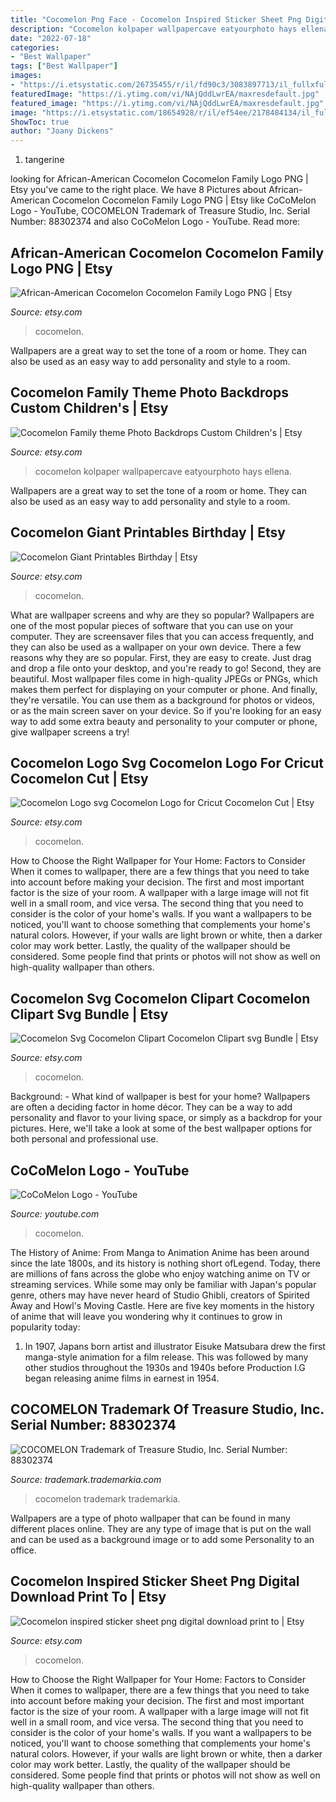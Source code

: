 ```yaml
---
title: "Cocomelon Png Face - Cocomelon Inspired Sticker Sheet Png Digital Download Print To"
description: "Cocomelon kolpaper wallpapercave eatyourphoto hays ellena"
date: "2022-07-18"
categories:
- "Best Wallpaper"
tags: ["Best Wallpaper"]
images:
- "https://i.etsystatic.com/26735455/r/il/fd90c3/3083897713/il_fullxfull.3083897713_ezrm.jpg"
featuredImage: "https://i.ytimg.com/vi/NAjQddLwrEA/maxresdefault.jpg"
featured_image: "https://i.ytimg.com/vi/NAjQddLwrEA/maxresdefault.jpg"
image: "https://i.etsystatic.com/18654928/r/il/ef54ee/2178484134/il_fullxfull.2178484134_4w5u.jpg"
ShowToc: true
author: "Joany Dickens"
---
```



1. tangerine 

	

		
looking for African-American Cocomelon Cocomelon Family Logo PNG | Etsy you've came to the right place. We have 8 Pictures about African-American Cocomelon Cocomelon Family Logo PNG | Etsy like CoCoMelon Logo - YouTube, COCOMELON Trademark of Treasure Studio, Inc. Serial Number: 88302374 and also CoCoMelon Logo - YouTube. Read more:
		
    
## African-American Cocomelon Cocomelon Family Logo PNG | Etsy

<img loading=lazy src="https://i.etsystatic.com/26735455/r/il/fd90c3/3083897713/il_fullxfull.3083897713_ezrm.jpg" onerror="this.onerror=null;this.src='https://tse1.mm.bing.net/th?id=OIP.jxZhpOD31RmkWSmTqvqSNQHaHa&amp;pid=15.1';" alt="African-American Cocomelon Cocomelon Family Logo PNG | Etsy">

_Source: etsy.com_

>cocomelon. 

	

Wallpapers are a great way to set the tone of a room or home. They can also be used as an easy way to add personality and style to a room.

    
## Cocomelon Family Theme Photo Backdrops Custom Children&#039;s | Etsy

<img loading=lazy src="https://i.etsystatic.com/18654928/r/il/ef54ee/2178484134/il_fullxfull.2178484134_4w5u.jpg" onerror="this.onerror=null;this.src='https://tse3.mm.bing.net/th?id=OIP.9x5OTVewsKGQW331_oNKtgHaFC&amp;pid=15.1';" alt="Cocomelon Family theme Photo Backdrops Custom Children&#039;s | Etsy">

_Source: etsy.com_

>cocomelon kolpaper wallpapercave eatyourphoto hays ellena. 

	

Wallpapers are a great way to set the tone of a room or home. They can also be used as an easy way to add personality and style to a room.

    
## Cocomelon Giant Printables Birthday | Etsy

<img loading=lazy src="https://i.etsystatic.com/18822528/r/il/376b64/2605538148/il_794xN.2605538148_dxmq.jpg" onerror="this.onerror=null;this.src='https://tse1.mm.bing.net/th?id=OIP.Sq_E5NNebLmFOHkK9RMTTAHaKT&amp;pid=15.1';" alt="Cocomelon Giant Printables Birthday | Etsy">

_Source: etsy.com_

>cocomelon. 

	

What are wallpaper screens and why are they so popular?
Wallpapers are one of the most popular pieces of software that you can use on your computer. They are screensaver files that you can access frequently, and they can also be used as a wallpaper on your own device. There a few reasons why they are so popular. First, they are easy to create. Just drag and drop a file onto your desktop, and you're ready to go! Second, they are beautiful. Most wallpaper files come in high-quality JPEGs or PNGs, which makes them perfect for displaying on your computer or phone. And finally, they're versatile. You can use them as a background for photos or videos, or as the main screen saver on your device. So if you're looking for an easy way to add some extra beauty and personality to your computer or phone, give wallpaper screens a try!

    
## Cocomelon Logo Svg Cocomelon Logo For Cricut Cocomelon Cut | Etsy

<img loading=lazy src="https://i.etsystatic.com/24915004/r/il/9504b8/2535218586/il_794xN.2535218586_o8xz.jpg" onerror="this.onerror=null;this.src='https://tse4.mm.bing.net/th?id=OIP.sB2YPfx7a-7XcMi_hKfnZgHaF_&amp;pid=15.1';" alt="Cocomelon Logo svg Cocomelon Logo for Cricut Cocomelon Cut | Etsy">

_Source: etsy.com_

>cocomelon. 

	

How to Choose the Right Wallpaper for Your Home: Factors to Consider
When it comes to wallpaper, there are a few things that you need to take into account before making your decision. The first and most important factor is the size of your room. A wallpaper with a large image will not fit well in a small room, and vice versa. 
The second thing that you need to consider is the color of your home's walls. If you want a wallpapers to be noticed, you'll want to choose something that complements your home's natural colors. However, if your walls are light brown or white, then a darker color may work better. 
Lastly, the quality of the wallpaper should be considered. Some people find that prints or photos will not show as well on high-quality wallpaper than others.

    
## Cocomelon Svg Cocomelon Clipart Cocomelon Clipart Svg Bundle | Etsy

<img loading=lazy src="https://i.etsystatic.com/26509284/r/il/2ac528/2858589729/il_fullxfull.2858589729_qw7v.jpg" onerror="this.onerror=null;this.src='https://tse1.mm.bing.net/th?id=OIP.Cce_FENl5UhPksS_bWc0ZQHaF4&amp;pid=15.1';" alt="Cocomelon Svg Cocomelon Clipart Cocomelon Clipart svg Bundle | Etsy">

_Source: etsy.com_

>cocomelon. 

	

Background: - What kind of wallpaper is best for your home?
Wallpapers are often a deciding factor in home décor. They can be a way to add personality and flavor to your living space, or simply as a backdrop for your pictures. Here, we'll take a look at some of the best wallpaper options for both personal and professional use.

    
## CoCoMelon Logo - YouTube

<img loading=lazy src="https://i.ytimg.com/vi/NAjQddLwrEA/maxresdefault.jpg" onerror="this.onerror=null;this.src='https://tse4.mm.bing.net/th?id=OIP.hqp46Qj6yCotlA4NgH19gQHaEK&amp;pid=15.1';" alt="CoCoMelon Logo - YouTube">

_Source: youtube.com_

>cocomelon. 

	

The History of Anime: From Manga to Animation
Anime has been around since the late 1800s, and its history is nothing short ofLegend. Today, there are millions of fans across the globe who enjoy watching anime on TV or streaming services. While some may only be familiar with Japan's popular genre, others may have never heard of Studio Ghibli, creators of Spirited Away and Howl's Moving Castle. Here are five key moments in the history of anime that will leave you wondering why it continues to grow in popularity today:
1) In 1907, Japans born artist and illustrator Eisuke Matsubara drew the first manga-style animation for a film release. This was followed by many other studios throughout the 1930s and 1940s before Production I.G began releasing anime films in earnest in 1954.

    
## COCOMELON Trademark Of Treasure Studio, Inc. Serial Number: 88302374

<img loading=lazy src="https://mark.trademarkia.com/logo-images/treasure-studio/cocomelon-88302374.jpg" onerror="this.onerror=null;this.src='https://tse1.mm.bing.net/th?id=OIP.eUcSVPLT8njOixkXGWmDugAAAA&amp;pid=15.1';" alt="COCOMELON Trademark of Treasure Studio, Inc. Serial Number: 88302374">

_Source: trademark.trademarkia.com_

>cocomelon trademark trademarkia. 

	



Wallpapers are a type of photo wallpaper that can be found in many different places online. They are any type of image that is put on the wall and can be used as a background image or to add some Personality to an office.

    
## Cocomelon Inspired Sticker Sheet Png Digital Download Print To | Etsy

<img loading=lazy src="https://i.etsystatic.com/15561481/r/il/72aff6/2769673682/il_794xN.2769673682_68cb.jpg" onerror="this.onerror=null;this.src='https://tse1.mm.bing.net/th?id=OIP.hEPLkvFogezWzBBG2-JxFgHaJt&amp;pid=15.1';" alt="Cocomelon inspired sticker sheet png digital download print to | Etsy">

_Source: etsy.com_

>cocomelon. 

	

How to Choose the Right Wallpaper for Your Home: Factors to Consider
When it comes to wallpaper, there are a few things that you need to take into account before making your decision. The first and most important factor is the size of your room. A wallpaper with a large image will not fit well in a small room, and vice versa. 
The second thing that you need to consider is the color of your home's walls. If you want a wallpapers to be noticed, you'll want to choose something that complements your home's natural colors. However, if your walls are light brown or white, then a darker color may work better. 
Lastly, the quality of the wallpaper should be considered. Some people find that prints or photos will not show as well on high-quality wallpaper than others.

